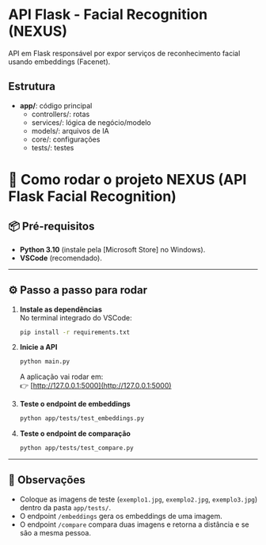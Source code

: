 # API Flask - Facial Recognition (NEXUS)

API em Flask responsável por expor serviços de reconhecimento facial 
usando embeddings (Facenet).  

## Estrutura
- **app/**: código principal
  - controllers/: rotas
  - services/: lógica de negócio/modelo
  - models/: arquivos de IA
  - core/: configurações
  - tests/: testes

# 🚀 Como rodar o projeto NEXUS (API Flask Facial Recognition)

## 📦 Pré-requisitos
- **Python 3.10** (instale pela [Microsoft Store] no Windows).  
- **VSCode** (recomendado).  

---

## ⚙️ Passo a passo para rodar

1. **Instale as dependências**  
   No terminal integrado do VSCode:
   ```bash
   pip install -r requirements.txt
   ```

2. **Inicie a API**
   ```bash
   python main.py
   ```
   A aplicação vai rodar em:  
   👉 [http://127.0.0.1:5000](http://127.0.0.1:5000)

3. **Teste o endpoint de embeddings**
   ```bash
   python app/tests/test_embeddings.py
   ```

4. **Teste o endpoint de comparação**
   ```bash
   python app/tests/test_compare.py
   ```

---

## 📌 Observações
- Coloque as imagens de teste (`exemplo1.jpg`, `exemplo2.jpg`, `exemplo3.jpg`) dentro da pasta `app/tests/`.  
- O endpoint `/embeddings` gera os embeddings de uma imagem.  
- O endpoint `/compare` compara duas imagens e retorna a distância e se são a mesma pessoa.  


